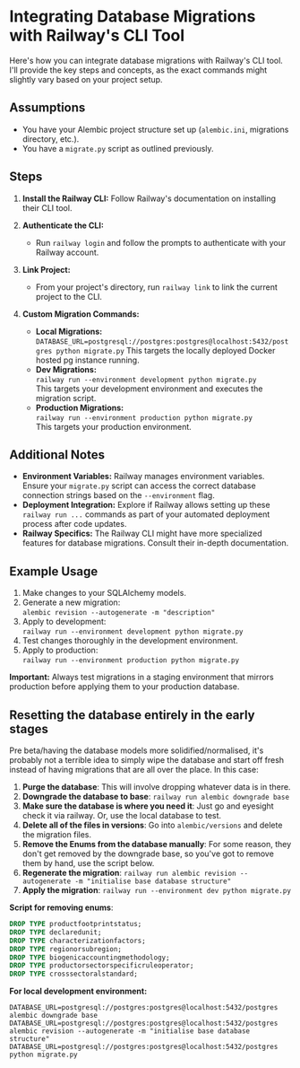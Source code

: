 # Integrating Database Migrations with Railway's CLI Tool

Here's how you can integrate database migrations with Railway's CLI tool. I'll provide the key steps and concepts, as the exact commands might slightly vary based on your project setup.

## Assumptions

- You have your Alembic project structure set up (`alembic.ini`, migrations directory, etc.).
- You have a `migrate.py` script as outlined previously.

## Steps

1. **Install the Railway CLI:** Follow Railway's documentation on installing their CLI tool.

2. **Authenticate the CLI:**
   - Run `railway login` and follow the prompts to authenticate with your Railway account.

3. **Link Project:**
   - From your project's directory, run `railway link` to link the current project to the CLI.

4. **Custom Migration Commands:**
   - **Local Migrations:**
     `DATABASE_URL=postgresql://postgres:postgres@localhost:5432/postgres python migrate.py`
      This targets the locally deployed Docker hosted pg instance running.
   - **Dev Migrations:**  
     `railway run --environment development python migrate.py`  
     This targets your development environment and executes the migration script.
   - **Production Migrations:**  
     `railway run --environment production python migrate.py`  
     This targets your production environment.

## Additional Notes

- **Environment Variables:** Railway manages environment variables. Ensure your `migrate.py` script can access the correct database connection strings based on the `--environment` flag.
- **Deployment Integration:** Explore if Railway allows setting up these `railway run ...` commands as part of your automated deployment process after code updates.
- **Railway Specifics:** The Railway CLI might have more specialized features for database migrations. Consult their in-depth documentation.

## Example Usage

1. Make changes to your SQLAlchemy models.
2. Generate a new migration:  
   `alembic revision --autogenerate -m "description"`
3. Apply to development:  
   `railway run --environment development python migrate.py`
4. Test changes thoroughly in the development environment.
5. Apply to production:  
   `railway run --environment production python migrate.py`

**Important:** Always test migrations in a staging environment that mirrors production before applying them to your production database.


## Resetting the database entirely in the early stages

Pre beta/having the database models more solidified/normalised, it's probably not a terrible idea to simply wipe the database and start off fresh instead of having migrations that are all over the place. In this case:

1. **Purge the database**: This will involve dropping whatever data is in there.
2. **Downgrade the database to base**: `railway run alembic downgrade base`
3. **Make sure the database is where you need it**: Just go and eyesight check it via railway. Or, use the local database to test.
4. **Delete all of the files in versions**: Go into `alembic/versions` and delete the migration files.
5. **Remove the Enums from the database manually**: For some reason, they don't get removed by the downgrade base, so you've got to remove them by hand, use the script below.
6. **Regenerate the migration**: `railway run alembic revision --autogenerate -m "initialise base database structure"`
7. **Apply the migration**: `railway run --environment dev python migrate.py`

**Script for removing enums**:
```sql
DROP TYPE productfootprintstatus;
DROP TYPE declaredunit;
DROP TYPE characterizationfactors;
DROP TYPE regionorsubregion;
DROP TYPE biogenicaccountingmethodology;
DROP TYPE productorsectorspecificruleoperator;
DROP TYPE crosssectoralstandard;
```

**For local development environment:**
```
DATABASE_URL=postgresql://postgres:postgres@localhost:5432/postgres alembic downgrade base
DATABASE_URL=postgresql://postgres:postgres@localhost:5432/postgres alembic revision --autogenerate -m "initialise base database structure"
DATABASE_URL=postgresql://postgres:postgres@localhost:5432/postgres python migrate.py
```

